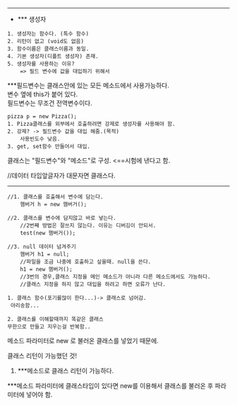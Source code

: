 
---
- *** 생성자
```
1. 생성자는 함수다. (특수 함수)
2. 리턴이 없고 (void도 없음)
3. 함수이름은 클래스이름과 동일.
4. 기본 생성자(디폴트 생성자) 존재.
5. 생성자를 사용하는 이유?  
    => 필드 변수에 값을 대입하기 위해서
```

***필드변수는 클래스안에 있는 모든 메소드에서 사용가능하다.  
변수 옆에 this가 붙어 있다.  
필드변수는 무조건 전역변수이다.

```
pizza p = new Pizza();
1. Pizza클래스를 외부에서 호출하려면 강제로 생성자를 사용해야 함.
2. 강제? -> 필드변수 값을 대입 해줌.(목적)  
    사용빈도수 낮음.
3. get, set함수 만들어서 대입.
```

클래스는 "필드변수"와 "메소드"로 구성. <==시험에 낸다고 함.

//데이터 타입앞글자가 대문자면 클래스다.

---
```
//1. 클래스를 호출해서 변수에 담는다.  
	햄버거 h = new 햄버거();

//2. 클래스를 변수에 담지않고 바로 넣는다.  
	//2번째 방법은 잘쓰지 않는다. 이유는 디버깅이 안되서.  
	test(new 햄버거());

//3. null 데이터 넘겨주기  
	햄버거 h1 = null;  
	//파일을 조금 나중에 호출하고 싶을때. null을 쓴다.  
	h1 = new 햄버거();  
	//3번의 경우,클래스 지정을 메인 메소드가 아니라 다른 메소드에서도 가능하다.  
	//클래스 지정을 하지 않고 대입을 하려고 하면 오류가 난다.
```

```
1. 클래스 함수(포기를많이 한다...)-> 클래스로 넘어감.  
 아리송함...

2. 클래스를 이해할때까지 똑같은 클래스  
무한으로 만들고 지우는걸 반복함..
```

메소드 파라미터로 new 로 불러온 클래스를 넣었기 때문에.

클래스 리턴이 가능했던 것!

1. ***메소드로 클래스 리턴이 가능하다.


***메소드 파라미터에 클래스타입이 있다면 new를 이용해서 클래스를 불러온 후 파라미터에 넣어야 함.

